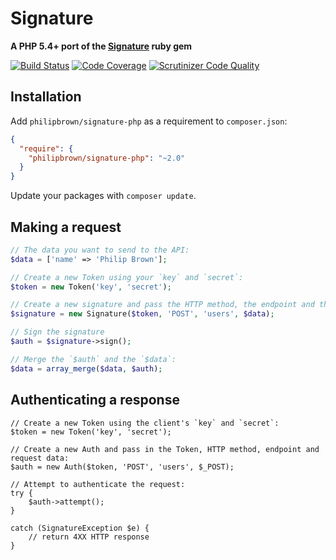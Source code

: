 # Signature

**A PHP 5.4+ port of the [Signature](https://github.com/mloughran/signature) ruby gem**

[![Build Status](https://travis-ci.org/philipbrown/signature-php.png?branch=master)](https://travis-ci.org/philipbrown/signature-php)
[![Code Coverage](https://scrutinizer-ci.com/g/philipbrown/signature-php/badges/coverage.png?b=master)](https://scrutinizer-ci.com/g/philipbrown/signature-php/?branch=master)
[![Scrutinizer Code Quality](https://scrutinizer-ci.com/g/philipbrown/signature-php/badges/quality-score.png?b=master)](https://scrutinizer-ci.com/g/philipbrown/signature-php/?branch=master)

## Installation
Add `philipbrown/signature-php` as a requirement to `composer.json`:

```json
{
  "require": {
    "philipbrown/signature-php": "~2.0"
  }
}
```
Update your packages with `composer update`.

## Making a request
```php
// The data you want to send to the API:
$data = ['name' => 'Philip Brown'];

// Create a new Token using your `key` and `secret`:
$token = new Token('key', 'secret');

// Create a new signature and pass the HTTP method, the endpoint and the data you want to send:
$signature = new Signature($token, 'POST', 'users', $data);

// Sign the signature
$auth = $signature->sign();

// Merge the `$auth` and the `$data`:
$data = array_merge($data, $auth);
```

## Authenticating a response
```
// Create a new Token using the client's `key` and `secret`:
$token = new Token('key', 'secret');

// Create a new Auth and pass in the Token, HTTP method, endpoint and request data:
$auth = new Auth($token, 'POST', 'users', $_POST);

// Attempt to authenticate the request:
try {
    $auth->attempt();
}

catch (SignatureException $e) {
    // return 4XX HTTP response
}
```
